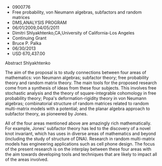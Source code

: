 
* 0900776
* Free probability, von Neumann algebras, subfactors and random matrices
* DMS,ANALYSIS PROGRAM
* 06/01/2009,04/05/2011
* Dimitri Shlyakhtenko,CA,University of California-Los Angeles
* Continuing Grant
* Bruce P. Palka
* 06/30/2013
* USD 670,437.00

Abstract Shlyakhtenko

The aim of the proposal is to study connections between four areas of
mathematics: von Neumann algebras; subfactor theory; free probability theory and
random matrix theory. The main tools for the proposed research come from a
synthesis of ideas from these four subjects. This involves free stochastic
analysis and the theory of square-integrable cohomology in free probability
theory; Popa's deformation-rigidity theory in von Neumann algebras;
combinatorial structure of random matrices related to random multi-matrix models
with a potential; and the planar algebra approach to subfactor theory, as
pioneered by Jones.

All of the four areas mentioned above are amazingly rich mathematically. For
example, Jones' subfactor theory has led to the discovery of a novel knot
invariant, which has uses in diverse areas of mathematics and beyond (including
the study of structure of DNA). Research in random multi-matrix models has
engineering applications such as cell phone design. The focus of the present
research is on the interplay between these four areas with the aim towards
developing tools and techniques that are likely to impact all of the areas
involved.
